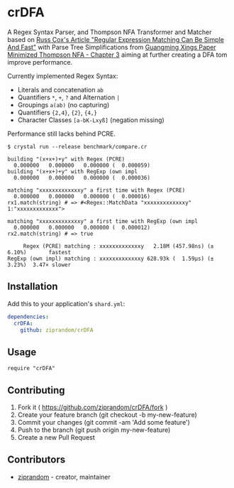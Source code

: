 # crDFA

A Regex Syntax Parser, and Thompson NFA Transformer and Matcher based on [Russ Cox's Article "Regular Expression Matching Can Be Simple And Fast"](https://swtch.com/~rsc/regexp/regexp1.html) with Parse Tree Simplifications from [Guangming Xings Paper Minimized Thompson NFA - Chapter 3](http://people.wku.edu/guangming.xing/thompsonnfa.pdf) aiming at further creating a DFA tom improve performance.

Currently implemented Regex Syntax:

* Literals and concatenation `ab`
* Quantifiers `*`, `+`, `?` and Alternation `|`
* Groupings `a(ab)` (no capturing)
* Quantifiers `{2,4}`, `{2}`, `{4,}`
* Character Classes `[a-bK-Lxyß]` (negation missing)

Performance still lacks behind PCRE.

```
$ crystal run --release benchmark/compare.cr

building "(x+x+)+y" with Regex (PCRE)
  0.000000   0.000000   0.000000 (  0.000059)
building "(x+x+)+y" with RegExp (own impl
  0.000000   0.000000   0.000000 (  0.000036)

matching "xxxxxxxxxxxxxy" a first time with Regex (PCRE)
  0.000000   0.000000   0.000000 (  0.000016)
rx1.match(string) # => #<Regex::MatchData "xxxxxxxxxxxxxy" 1:"xxxxxxxxxxxxx">

matching "xxxxxxxxxxxxxy" a first time with RegExp (own impl
  0.000000   0.000000   0.000000 (  0.000012)
rx2.match(string) # => true

     Regex (PCRE) matching : xxxxxxxxxxxxxy   2.18M (457.98ns) (± 6.10%)       fastest
RegExp (own impl) matching : xxxxxxxxxxxxxy 628.93k (  1.59µs) (± 3.23%)  3.47× slower
```

## Installation

Add this to your application's `shard.yml`:

```yaml
dependencies:
  crDFA:
    github: ziprandom/crDFA
```

## Usage

```crystal
require "crDFA"
```

## Contributing

1. Fork it ( https://github.com/ziprandom/crDFA/fork )
2. Create your feature branch (git checkout -b my-new-feature)
3. Commit your changes (git commit -am 'Add some feature')
4. Push to the branch (git push origin my-new-feature)
5. Create a new Pull Request

## Contributors

- [ziprandom](https://github.com/ziprandom)  - creator, maintainer
